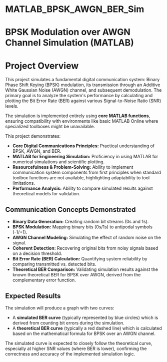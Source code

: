 # MATLAB_BPSK_AWGN_BER_Sim
# BPSK Modulation over AWGN Channel Simulation (MATLAB)

# Project Overview
This project simulates a fundamental digital communication system: Binary Phase Shift Keying (BPSK) modulation, its transmission through an Additive White Gaussian Noise (AWGN) channel, and subsequent demodulation. The primary goal is to analyze the system's performance by calculating and plotting the Bit Error Rate (BER) against various Signal-to-Noise Ratio (SNR) levels.

The simulation is implemented entirely using **core MATLAB functions**, ensuring compatibility with environments like basic MATLAB Online where specialized toolboxes might be unavailable.

This project demonstrates:
-   **Core Digital Communications Principles:** Practical understanding of BPSK, AWGN, and BER.
-   **MATLAB for Engineering Simulation:** Proficiency in using MATLAB for numerical simulations and scientific plotting.
-   **Resourcefulness & Problem-Solving:** Ability to implement communication system components from first principles when standard toolbox functions are not available, highlighting adaptability to tool limitations.
-   **Performance Analysis:** Ability to compare simulated results against theoretical models for validation.

## Communication Concepts Demonstrated
-   **Binary Data Generation:** Creating random bit streams (0s and 1s).
-   **BPSK Modulation:** Mapping binary bits (0s/1s) to antipodal symbols (-1/+1).
-   **AWGN Channel Modeling:** Simulating the effect of random noise on the signal.
-   **Coherent Detection:** Recovering original bits from noisy signals based on a decision threshold.
-   **Bit Error Rate (BER) Calculation:** Quantifying system reliability by comparing transmitted vs. detected bits.
-   **Theoretical BER Comparison:** Validating simulation results against the known theoretical BER for BPSK over AWGN, derived from the complementary error function.

## Expected Results
The simulation will produce a graph with two curves:
-   A **simulated BER curve** (typically represented by blue circles) which is derived from counting bit errors during the simulation.
-   A **theoretical BER curve** (typically a red dashed line) which is calculated based on the mathematical formula for BPSK over an AWGN channel.

The simulated curve is expected to closely follow the theoretical curve, especially at higher SNR values (where BER is lower), confirming the correctness and accuracy of the implemented simulation logic.

